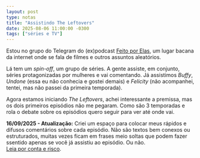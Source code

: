 ```yaml
---
layout: post
type: notas
title: "Assistindo The Leftovers"
date: 2025-08-06 11:00:00 -0300
tags: ["séries e TV"]
---
```

Estou no grupo do Telegram do (ex)podcast <a href="https://feitoporelas.com.br" title="site do projeto, vai lá ler uns textos">Feito por Elas</a>, um lugar bacana da internet onde se fala de filmes e outros assuntos aleatórios.  

Lá tem um *spin-off*, um grupo de séries. A gente assiste, em conjunto, séries protagonizadas por mulheres e vai comentando. Já assistimos *Buffy*, *Undone* (essa eu não conhecia e gostei demais) e *Felicity* (não acompanhei, tentei, mas não passei da primeira temporada). 

Agora estamos iniciando *The Leftovers*, achei interessante a premissa, mas os dois primeiros episódios não me pegaram. Como são 3 temporadas e rola o debate sobre os episódios quero seguir para ver até onde vai.  

<aside class="aviso"><b>16/09/2025 - Atualização:</b> Criei um espaço para colocar meus rápidos e difusos comentários sobre cada episódio. Não são textos bem conexos ou estruturados, muitas vezes ficam em frases meio soltas que podem fazer ssentido apenas se você já assistiu ao episódio. Ou não.<br/><a href="{{ site.url }}/blog/assistindo-the-leftovers/comentários" title="meu canto com comentários aleatórios sobre The Leftovers">Leia por conta e risco</a>.</aside>